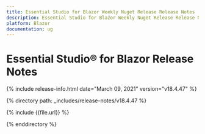 ```yaml
---
title: Essential Studio for Blazor Weekly Nuget Release Release Notes  
description: Essential Studio for Blazor Weekly Nuget Release Release Notes  
platform: Blazor
documentation: ug
---
```


# Essential Studio&reg; for Blazor  Release Notes  

{% include release-info.html date="March 09, 2021"  version="v18.4.47" %} 

{% directory path: _includes/release-notes/v18.4.47 %}

{% include {{file.url}} %}

{% enddirectory %}

